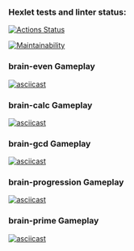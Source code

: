 ### Hexlet tests and linter status:
[![Actions Status](https://github.com/zzpillau/frontend-project-44/actions/workflows/hexlet-check.yml/badge.svg)](https://github.com/zzpillau/frontend-project-44/actions)

[![Maintainability](https://api.codeclimate.com/v1/badges/ec0f5a7f62e6f8fa96d7/maintainability)](https://codeclimate.com/github/zzpillau/frontend-project-44/maintainability)

### brain-even Gameplay
[![asciicast](https://asciinema.org/a/cVdfXlD6nUCOLwIaYDZ1BS4At.svg)](https://asciinema.org/a/cVdfXlD6nUCOLwIaYDZ1BS4At)

### brain-calc Gameplay
[![asciicast](https://asciinema.org/a/R1xnBIIxaI8S16H9kyNGFyy2u.svg)](https://asciinema.org/a/R1xnBIIxaI8S16H9kyNGFyy2u)

### brain-gcd Gameplay
[![asciicast](https://asciinema.org/a/619963.svg)](https://asciinema.org/a/619963)

### brain-progression Gameplay
[![asciicast](https://asciinema.org/a/620002.svg)](https://asciinema.org/a/620002)

### brain-prime Gameplay
[![asciicast](https://asciinema.org/a/620114.svg)](https://asciinema.org/a/620114)